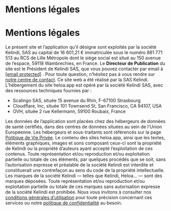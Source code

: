 Mentions légales
================

Mentions légales
================

Le présent site et l’application qu’il désigne sont exploités par la société Kelindi, SAS au capital de 16 601,21 € immatriculée sous le numéro 881 771 513 au RCS de Lille Métropole dont le siège social est situé au 150 avenue de l’espace, 59118 Wambrechies, en France. Le **Directeur de Publication** du site est le Président de Kelindi SAS, que vous pouvez contacter par email à [\[email protected\]](https://heloa.app/cdn-cgi/l/email-protection) . Pour toute question, n’hésitez pas à vous rendre sur [notre centre de contact](https://heloa.app/contacts/). Ce site web a été réalisé par la SAS Kelindi. L’hébergement du site heloa.app est opéré par la société Kelindi SAS, avec des ressources techniques fournies par :

*   Scalingo SAS, située 15 avenue du Rhin, F-67100 Strasbourg
*   Cloudflare, Inc, située 101 Townsend St, San Francisco, CA 94107, USA
*   OVH, située 2 rue Kellermann, 59100 Roubaix, France

Les données de l’application sont placées chez des hébergeurs de données de santé certifiés, dans des centres de données situées au sein de l’Union Européenne. Les hébergeurs et sous-traitants sont référencés sur la page [Politique de Vie Privée](https://heloa.app/privacy). Le contenu des sites heloa.app, ainsi que les textes, éléments graphiques, images et sons composant ceux-ci sont la propriété de Kelindi ou la propriété d’auteurs ayant accepté l’exploitation de ces contenus. Toute représentation et/ou reproduction et/ou exploitation partielle ou totale de ces éléments, par quelques procédés que se soit, sans l’autorisation expresse et préalable de la société Kelindi est interdite et constituerait une contrefaçon au sens du code de la propriété intellectuelle. Les marques de la société Kelindi — telles que Kelindi, Heloa… — sont des marques déposées. Toute représentation et/ou reproduction et/ou exploitation partielle ou totale de ces marques sans autorisation expresse de la société Kelindi est prohibée. Nous vous invitons à consulter nos [conditions générales d’utilisation](https://heloa.app/cgu/) pour toute précision concernant ces services ou notre [politique de confidentialité](https://heloa.app/privacy/) au besoin.